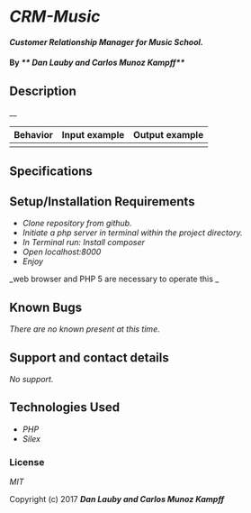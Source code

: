 # _CRM-Music_

#### _Customer Relationship Manager for Music School._

#### By _** Dan Lauby and Carlos Munoz Kampff**_

## Description

__


| Behavior                                              |   Input example   |  Output example |
|-------------------------------------------------------|:-----------------:|:---------------:|
|                       | | |


## Specifications


## Setup/Installation Requirements


* _Clone repository from github._
* _Initiate a php server in terminal within the project directory._
* _In Terminal run: Install composer_
* _Open localhost:8000_
* _Enjoy_

_web browser and PHP 5 are necessary to operate this _

## Known Bugs

_There are no known present at this time._

## Support and contact details

_No support._

## Technologies Used

* _PHP_
* _Silex_

### License

*MIT*

Copyright (c) 2017 **_Dan Lauby and Carlos Munoz Kampff_**
